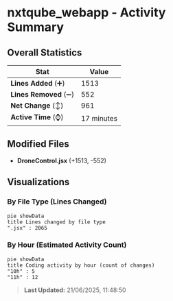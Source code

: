 # nxtqube_webapp - Activity Summary 

## Overall Statistics

| Stat                   | Value                                                             |
| ---------------------- | ----------------------------------------------------------------- |
| **Lines Added** (➕)   | 1513                                          |
| **Lines Removed** (➖) | 552                                        |
| **Net Change** (↕)    | 961                |
| **Active Time** (⌚)   | 17 minutes |


## Modified Files
- **DroneControl.jsx** (+1513, -552)

## Visualizations

### By File Type (Lines Changed)

```mermaid
pie showData
title Lines changed by file type
".jsx" : 2065
```

### By Hour (Estimated Activity Count)

```mermaid
pie showData
title Coding activity by hour (count of changes)
"10h" : 5
"11h" : 12
```


> **Last Updated:** 21/06/2025, 11:48:50